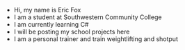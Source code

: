 - Hi, my name is Eric Fox
- I am a student at Southwestern Community College
- I am currently learning C#
- I will be posting my school projects here
- I am a personal trainer and train weightlifting and shotput

<!---
Rotbat27/Rotbat27 is a ✨ special ✨ repository because its `README.md` (this file) appears on your GitHub profile.
You can click the Preview link to take a look at your changes.
--->
